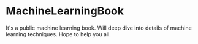 # MachineLearningBook
It's a public machine learning book. Will deep dive into details of machine learning techniques. Hope to help you all.
